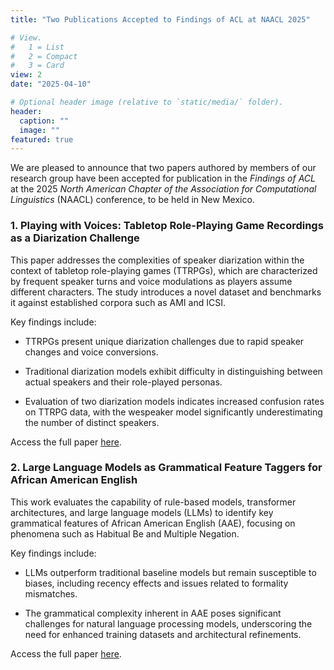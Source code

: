 ```yaml
---
title: "Two Publications Accepted to Findings of ACL at NAACL 2025"

# View.
#   1 = List
#   2 = Compact
#   3 = Card
view: 2
date: "2025-04-10"

# Optional header image (relative to `static/media/` folder).
header:
  caption: ""
  image: ""
featured: true
---
```


We are pleased to announce that two papers authored by members of our research group have been accepted for publication in the _Findings of ACL_ at the 2025 *North American Chapter of the Association for Computational Linguistics* (NAACL) conference, to be held in New Mexico.

### 1. Playing with Voices: Tabletop Role-Playing Game Recordings as a Diarization Challenge

This paper addresses the complexities of speaker diarization within the context of tabletop role-playing games (TTRPGs), which are characterized by frequent speaker turns and voice modulations as players assume different characters. The study introduces a novel dataset and benchmarks it against established corpora such as AMI and ICSI.

Key findings include:

-   TTRPGs present unique diarization challenges due to rapid speaker changes and voice conversions.
    
-   Traditional diarization models exhibit difficulty in distinguishing between actual speakers and their role-played personas.
    
-   Evaluation of two diarization models indicates increased confusion rates on TTRPG data, with the wespeaker model significantly underestimating the number of distinct speakers.
    

Access the full paper [here](https://arxiv.org/abs/2502.12714).


### 2. Large Language Models as Grammatical Feature Taggers for African American English

This work evaluates the capability of rule-based models, transformer architectures, and large language models (LLMs) to identify key grammatical features of African American English (AAE), focusing on phenomena such as Habitual Be and Multiple Negation.

Key findings include:

-   LLMs outperform traditional baseline models but remain susceptible to biases, including recency effects and issues related to formality mismatches.
    
-   The grammatical complexity inherent in AAE poses significant challenges for natural language processing models, underscoring the need for enhanced training datasets and architectural refinements.
    

Access the full paper [here](https://arxiv.org/abs/2502.06004).